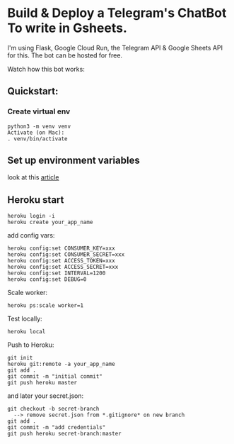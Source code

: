 # Build & Deploy a Telegram's ChatBot To write in Gsheets.
I'm using Flask, Google Cloud Run, the Telegram API & Google Sheets API for this. The bot can be hosted for free.

Watch how this bot works: 



## Quickstart:
### Create virtual env
```console
python3 -m venv venv
Activate (on Mac):
. venv/bin/activate
```

## Set up environment variables
look at this [article](https://dev.to/jfhiguita/manage-environment-variables-with-decouple-in-python-h20)

## Heroku start
```console
heroku login -i
heroku create your_app_name
```

add config vars:
```console
heroku config:set CONSUMER_KEY=xxx
heroku config:set CONSUMER_SECRET=xxx
heroku config:set ACCESS_TOKEN=xxx
heroku config:set ACCESS_SECRET=xxx
heroku config:set INTERVAL=1200
heroku config:set DEBUG=0
```

Scale worker:
```console
heroku ps:scale worker=1
```

Test locally:
```console
heroku local
```

Push to Heroku:
```console
git init
heroku git:remote -a your_app_name
git add .
git commit -m "initial commit"
git push heroku master
```

and later your secret.json:
```console
git checkout -b secret-branch
  --> remove secret.json from *.gitignore* on new branch
git add .
git commit -m "add credentials"
git push heroku secret-branch:master
```
